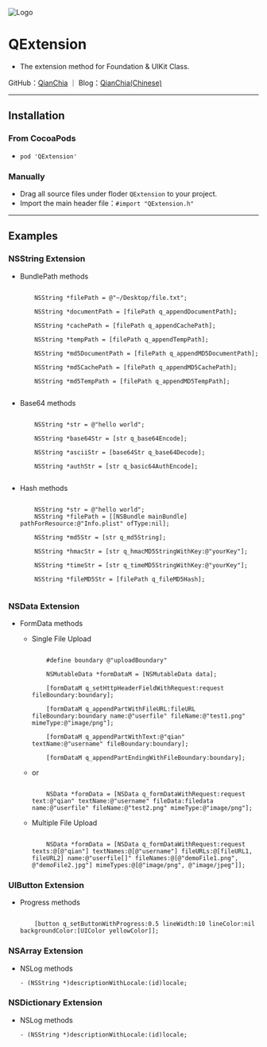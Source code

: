 ![Logo](https://avatars3.githubusercontent.com/u/13508076?v=3&s=460)
# QExtension

- The extension method for Foundation & UIKit Class.

GitHub：[QianChia](https://github.com/QianChia) ｜ Blog：[QianChia(Chinese)](http://www.cnblogs.com/QianChia)

---
## Installation

### From CocoaPods

- `pod 'QExtension'`

### Manually
- Drag all source files under floder `QExtension` to your project.
- Import the main header file：`#import "QExtension.h"`

---
## Examples

### NSString Extension

* BundlePath methods

	```objc
	
		NSString *filePath = @"~/Desktop/file.txt";
    
		NSString *documentPath = [filePath q_appendDocumentPath];
   	
		NSString *cachePath = [filePath q_appendCachePath];
    	
		NSString *tempPath = [filePath q_appendTempPath];
   	
		NSString *md5DocumentPath = [filePath q_appendMD5DocumentPath];
   	
		NSString *md5CachePath = [filePath q_appendMD5CachePath];
    	
		NSString *md5TempPath = [filePath q_appendMD5TempPath];
		
	```
* Base64 methods 

	```objc
	
  		NSString *str = @"hello world";
    
    	NSString *base64Str = [str q_base64Encode];
   	
    	NSString *asciiStr = [base64Str q_base64Decode];
   	
    	NSString *authStr = [str q_basic64AuthEncode];
    	
	```
* Hash methods 

	```objc
	
    	NSString *str = @"hello world";
    	NSString *filePath = [[NSBundle mainBundle] pathForResource:@"Info.plist" ofType:nil];
    
    	NSString *md5Str = [str q_md5String];
  	
    	NSString *hmacStr = [str q_hmacMD5StringWithKey:@"yourKey"];
   	
    	NSString *timeStr = [str q_timeMD5StringWithKey:@"yourKey"];
    	
    	NSString *fileMD5Str = [filePath q_fileMD5Hash];
    	
	```
	
### NSData Extension

- FormData methods

	- Single File Upload

		```objc
	
        	#define boundary @"uploadBoundary"
        
        	NSMutableData *formDataM = [NSMutableData data];
        
        	[formDataM q_setHttpHeaderFieldWithRequest:request fileBoundary:boundary];
        
        	[formDataM q_appendPartWithFileURL:fileURL fileBoundary:boundary name:@"userfile" fileName:@"test1.png" mimeType:@"image/png"];
        
        	[formDataM q_appendPartWithText:@"qian" textName:@"username" fileBoundary:boundary];
        
        	[formDataM q_appendPartEndingWithFileBoundary:boundary];
    
		```	
	- or
			
		```objc
	
			NSData *formData = [NSData q_formDataWithRequest:request text:@"qian" textName:@"username" fileData:filedata name:@"userfile" fileName:@"test2.png" mimeType:@"image/png"];
		
		```
	- Multiple File Upload

		```objc
	
    		NSData *formData = [NSData q_formDataWithRequest:request texts:@[@"qian"] textNames:@[@"username"] fileURLs:@[fileURL1, fileURL2] name:@"userfile[]" fileNames:@[@"demoFile1.png", @"demoFile2.jpg"] mimeTypes:@[@"image/png", @"image/jpeg"]];
    	
		``` 
	
### UIButton Extension

* Progress methods

	```objc

		[button q_setButtonWithProgress:0.5 lineWidth:10 lineColor:nil backgroundColor:[UIColor yellowColor]];	
	
	```
	
### NSArray Extension

* NSLog methods

	`- (NSString *)descriptionWithLocale:(id)locale;`
	
### NSDictionary Extension

* NSLog methods

	`- (NSString *)descriptionWithLocale:(id)locale;`

